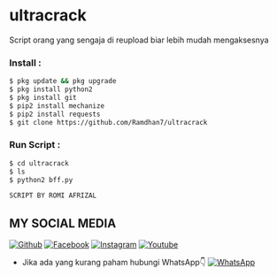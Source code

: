 # ultracrack
Script orang yang sengaja di reupload biar lebih mudah mengaksesnya

### Install :
````bash
$ pkg update && pkg upgrade 
$ pkg install python2 
$ pkg install git 
$ pip2 install mechanize 
$ pip2 install requests 
$ git clone https://github.com/Ramdhan7/ultracrack
````
### Run Script :
````bash
$ cd ultracrack
$ ls
$ python2 bff.py

SCRIPT BY ROMI AFRIZAL

````
## MY SOCIAL MEDIA
[![Github](https://img.shields.io/badge/Github-Follow-green?style=for-the-badge&logo=github)](https://github.com/Ramdhan7)
[![Facebook](https://img.shields.io/badge/Facebook-Follow-green?style=for-the-badge&logo=facebook)](https://www.facebook.com/Ramdhan.Ramadhian.ID)
[![Instagram](https://img.shields.io/badge/Instagram-Follow-green?style=for-the-badge&logo=instagram)](https://Instagram.com/ramdhan._ramadhian._99)
[![Youtube](https://img.shields.io/badge/Youtube-Subscribe-red?style=for-the-badge&logo=youtube)](https://m.youtube.com/channel/UC7kqla4Jh-ujwE6BKaUE_Rw)
* Jika ada yang kurang paham hubungi WhatsApp👇
[![WhatsApp](https://img.shields.io/badge/whatsapp-Contact-brightgreen?style=for-the-badge&logo=whatsapp)](https://api.whatsapp.com/send/?phone=%2B6285220455740&text&app_absent=0/send/?chat=%Haloo)


